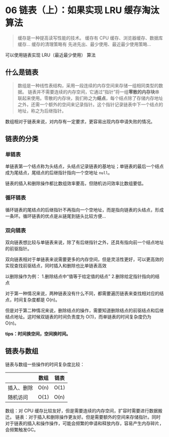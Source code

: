 # 06 链表（上）：如果实现 LRU 缓存淘汰算法
> 缓存是一种提高读写性能的技术。
> 缓存有 CPU 缓存、浏览器缓存、数据库缓存...
> 缓存的清理策略有 先进先出、最少使用、最近最少使用策略...

可以使用链表实现 LRU（最近最少使用） 算法

## 什么是链表
>数组是一种线性表结构，采用一段连续的内存空间来存储一组相同类型的数据。
>链表并不需要连续的内存空间，它通过“指针”将一组**零散的内存块**串联起来使用。零散的内存块，我们称之为**结点**，每个结点除了存储内存地址之外，还需一个额外的空间来记录指针。这个指针记录链表中下一个结点的地址，称之为后继指针。

数组相对于链表来说，对内存有一定要求，更容易出现内存申请失败的情况。


## 链表的分类
### 单链表
单链表第一个结点称为头结点，头结点记录链表的基地址；单链表的最后一个结点成为尾结点，尾结点的后继指针指向一个空地址 `null`。

链表的插入和删除操作都比数组效率要高，但随机访问效率比数组要低。
### 循环链表
循环链表的尾结点的后继指针不再指向一个空地址，而是指向链表的头结点，形成一条环。循环链表的优点是从链尾到链头比较方便...
### 双向链表
双向链表想比较与单链表来说，除了有后继指针之外，还具有指向前一个结点地址的前驱指针。

双向链表相对于单链表来说需要更多的内存空间，但是灵活性更好，可以更高效的实现查找前驱结点，同时插入和删除也比单链表高效

以删除操作为例：
1.删除结点中“值等于给定值的结点”
2.删除给定指针指向的结点

对于第一种情况来说，两种链表没有什么不同，都需要遍历链表来查找相对应的结点，时间复杂度都是 O(n)。

但是对于第二种情况来说，删除结点的操作，需要知道删除结点的前驱结点和后继结点地址。这时候双链表的时间负责度为 O(1)，而单链表的时间复杂度仍为 O(n)。

**tips：时间换空间，空间换时间。**

## 链表与数组
链表与数组一些操作的时间复杂度比较：

|       | 数组   | 链表   |
|-------|------|------|
| 插入、删除 | O(n) | O(1) |
| 随机访问  | O(1) | O(n) |

数组：对 CPU 缓存比较友好，但是需要连续的内存空间，扩容时需要进行数据搬迁。
链表：对于插入和删除操作更友好。但是需要额外的空间来存储指针。同时对于链表的插入和操作操作，可能会频繁的申请和释放内存，容易产生内存碎片，会频繁触发GC。



